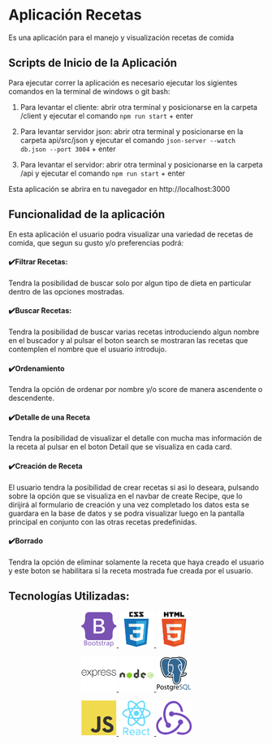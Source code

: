 Aplicación Recetas
=============
Es una aplicación para el manejo y visualización recetas de comida 

Scripts de Inicio de la Aplicación
-------------

Para ejecutar correr la aplicación es necesario ejecutar los sigientes comandos en la terminal de windows o git bash:

1. Para levantar el cliente: abrir otra terminal y posicionarse en la carpeta /client y ejecutar el comando `npm run start` + enter

2. Para levantar servidor json: abrir otra terminal y posicionarse en la carpeta api/src/json y ejecutar el comando ```json-server --watch db.json --port 3004```  + enter  

3. Para levantar el servidor: abrir otra terminal y posicionarse en la carpeta /api y ejecutar el comando `npm run start` + enter 

Esta aplicación se abrira en tu navegador en http://localhost:3000

Funcionalidad de la aplicación
-------------

En esta aplicación el usuario podra visualizar una variedad de recetas de comida, que segun su gusto y/o preferencias podrá:

#### :heavy_check_mark:Filtrar Recetas:

Tendra la posibilidad de buscar solo por algun tipo de dieta en particular dentro de las opciones mostradas.

####  :heavy_check_mark:Buscar Recetas:

Tendra la posibilidad de buscar varias recetas introduciendo algun nombre en el buscador y al pulsar el boton search se mostraran las recetas que contemplen el nombre que el usuario introdujo.

#### :heavy_check_mark:Ordenamiento

Tendra la opción de ordenar por nombre y/o score de manera ascendente o descendente.

#### :heavy_check_mark:Detalle de una Receta

Tendra la posibilidad de visualizar el detalle con mucha mas información de la receta al pulsar en el boton Detail que se visualiza en cada card.

#### :heavy_check_mark:Creación de Receta

El usuario tendra la posibilidad de crear recetas si asi lo deseara, pulsando sobre la opción que se visualiza en el navbar de create Recipe, que lo dirijirá al formulario de creación y una vez completado los datos esta se guardara en la base de datos y se podra visualizar luego en la pantalla principal en conjunto con las otras recetas predefinidas.

#### :heavy_check_mark:Borrado

Tendra la opción de eliminar solamente la receta que haya creado el usuario y este boton se habilitara si la receta mostrada fue creada por el usuario.

Tecnologías Utilizadas:
-------------
<div align="center">

<a href="https://getbootstrap.com" target="_blank" rel="noreferrer"> <img src="https://raw.githubusercontent.com/devicons/devicon/master/icons/bootstrap/bootstrap-plain-wordmark.svg" alt="bootstrap" width="70" height="70"/> </a> 
<a href="https://www.w3schools.com/css/" target="_blank" rel="noreferrer"> <img src="https://raw.githubusercontent.com/devicons/devicon/master/icons/css3/css3-original-wordmark.svg" alt="css3" width="70" height="70"/> </a> 
<a href="https://www.w3.org/html/" target="_blank" rel="noreferrer"> <img src="https://raw.githubusercontent.com/devicons/devicon/master/icons/html5/html5-original-wordmark.svg" alt="html5" width="70" height="70"/> </a> 

<a href="https://expressjs.com" target="_blank" rel="noreferrer"> <img src="https://raw.githubusercontent.com/devicons/devicon/master/icons/express/express-original-wordmark.svg" alt="express" width="70" height="70"/> </a> 
<a href="https://nodejs.org" target="_blank" rel="noreferrer"> <img src="https://raw.githubusercontent.com/devicons/devicon/master/icons/nodejs/nodejs-original-wordmark.svg" alt="nodejs" width="70" height="70"/> </a> 
<a href="https://www.postgresql.org" target="_blank" rel="noreferrer"> <img src="https://raw.githubusercontent.com/devicons/devicon/master/icons/postgresql/postgresql-original-wordmark.svg" alt="postgresql" width="70" height="70"/> </a> 

<a href="https://developer.mozilla.org/en-US/docs/Web/JavaScript" target="_blank" rel="noreferrer"> <img src="https://raw.githubusercontent.com/devicons/devicon/master/icons/javascript/javascript-original.svg" alt="javascript" width="70" height="70"/> </a> 
<a href="https://reactjs.org/" target="_blank" rel="noreferrer"> <img src="https://raw.githubusercontent.com/devicons/devicon/master/icons/react/react-original-wordmark.svg" alt="react" width="70" height="70"/> </a> 
<a href="https://redux.js.org" target="_blank" rel="noreferrer"> <img src="https://raw.githubusercontent.com/devicons/devicon/master/icons/redux/redux-original.svg" alt="redux" width="70" height="70"/> </a> 

</div>
